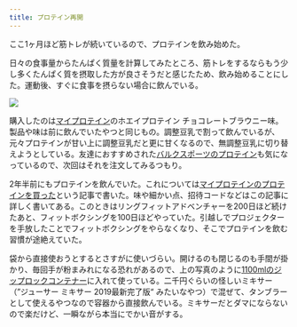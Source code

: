 ```yaml
---
title: プロテイン再開
---
```

ここ1ヶ月ほど筋トレが続いているので、プロテインを飲み始めた。

日々の食事量からたんぱく質量を計算してみたところ、筋トレをするならもう少し多くたんぱく質を摂取した方が良さそうだと感じたため、飲み始めることにした。運動後、すぐに食事を摂らない場合に飲んでいる。

![](https://lh3.googleusercontent.com/docs/AG8NV2bFznxDlKVY8hr8aJtKY_B5uTxs-a3-cghAN42WrcaynuWarqkamEyMq6rc2gdcH7DOaB2X0YyuCrmVPgn1m33vEewx-S9lS4LpbkddwVPEFR8rvg8zXyBQuIBSsWHDnPmAcSeRZyMgB2RxMOgiHdwtY0aiQiSh2Dz1H-QfFTuWlUrcH7q4ZD1_k0k7G5cF-E6hV1xCXW621CbYHpbyQee2qMpFx-AXVKGH60OqzjpQFoTLghKllAUVxk18vW3SPGPqCKRjnqMdA2BIH2Ap4wkQuMnHxi3I1dMW3iAKtdLREII2zfafgJ8T4WTu-l7uFEL2ftKpbYCqFbaKJD5_jcSTeR19AERNFfyBAkzfq5rYAJ4r2MxmtUzvZLLPP-7ePjQ6r1aRgTK56P4JdmEtRqCpt3N6-jq8P--w5-_EZaVPIkB5sKu4_eWplyzPic7rfon3VRsPnXF51uuP-f9StY-4ZsBj-xVtGzM3ozRliAx9VnZYTIpW4f0pwmtpN64lEhEENafxWdQ81Bxk6vWuxRlJ1sFW7LdARhBrr1x3y387it3voZDSoIWbr89JEK2eBLNZmLyArWMHlOnRq6YDO8M-BCejwrAxJMEowfwp1zVHftzlSzsHP8VE-2gR5i7xp8r79wdQeRwJuTVKVa1vl7AfI34irTLXxpsFiL_gFqSffQ7ZT4mPz45xFSRq-fk3NYObbluRnAX6hDlbTMUGEPm1wWinGB4IYhyxdDbjpJ_7wMwPdFLyz7CI9eDTqLwBoHqXMWrBhNQK0gt_gxLnnSZjSsZ7Cc-k_ACsmIz1Jlo0WKi3U6uk40mrBL0RYpxN1CPNtEzLjK8Lv79QM10PaHsykUr0-Z9_FIXm_lQI_D5OUPr9QEkrVhZgk_3A6Awkx0fK6bt436KbjyzLsqKvs0h_JL2aQUABDKjBEYs_aqJougtxYXreK93zXwOURNSucTleoyJTDnOmU2Zq-aHgMtuP9QdCn4UDYQSb5iaGMKi4E7habmvpExjqdCc9wuFpbryvUrdN3l3fsiCawR_QhVo289cNc6iUsi2U7_Kgnd_d3rO6UfnCVoWco47x-iOcSGH4TNoNvdILpU2mKFrdRlWsLkq32G9oLKYC45UHrGg7q0StKGA-oy56BHEAUJcTvGwrul85e-MKHX3zVGg284ZlEj0wCMuEkCdTLZtjghxMEbtlO4cTAfztTo0GBxJuKjpu2l1akxEmwbBpMNkjXIDwTFE9SbM25ZEXSBpaoYj0-tnd)

購入したのは[マイプロテイン](https://www.myprotein.jp/)のホエイプロテイン チョコレートブラウニー味。製品や味は前に飲んでいたやつと同じもの。調整豆乳で割って飲んでいるが、元々プロテインが甘い上に調整豆乳だと更に甘くなるので、無調整豆乳に切り替えようとしている。友達におすすめされた[バルクスポーツのプロテイン](https://www.amazon.co.jp/dp/B086JSPKT3)も気になっているので、次回はそれを注文してみるつもり。

2年半前にもプロテインを飲んでいた。これについては[マイプロテインのプロテインを買った](https://r7kamura.com/articles/2020-02-17-my-protein)という記事で書いた。味や細かい点、招待コードなどはこの記事に詳しく書いてある。このときはリングフィットアドベンチャーを200日ほど続けたあと、フィットボクシングを100日ほどやっていた。引越しでプロジェクターを手放したことでフィットボクシングをやらなくなり、そこでプロテインを飲む習慣が途絶えていた。

袋から直接使おうとするとさすがに使いづらい。開けるのも閉じるのも手間が掛かり、毎回手が粉まみれになる恐れがあるので、上の写真のように[1100mlのジップロックコンテナー](https://www.amazon.co.jp/dp/B01B7N6FXY)に入れて使っている。二千円ぐらいの怪しいミキサー（”ジューサー ミキサー 2019最新完了版“ みたいなやつ）で混ぜて、タンブラーとして使えるやつなので容器から直接飲んでいる。ミキサーだとダマにならないので楽だけど、一瞬ながら本当にでかい音がする。
